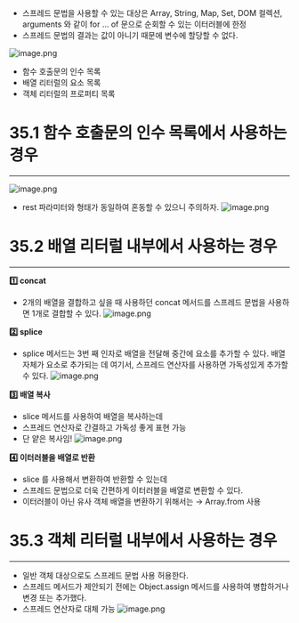 - 스프레드 문법을 사용할 수 있는 대상은 Array, String, Map, Set, DOM 컬렉션, arguments 와 같이 for … of 문으로 순회할 수 있는 이터러블에 한정
- 스프레드 문법의 결과는 값이 아니기 때문에 변수에 할당할 수 없다.

![image.png](attachment:4c8e81d9-5879-475c-89ca-8f0a99f38abe:image.png)

- 함수 호출문의 인수 목록
- 배열 리터럴의 요소 목록
- 객체 리터럴의 프로퍼티 목록

# 35.1 함수 호출문의 인수 목록에서 사용하는 경우

---

![image.png](attachment:ce55d7b4-f5eb-438b-88eb-1cf4344c0dc4:image.png)

- rest 파라미터와 형태가 동일하여 혼동할 수 있으니 주의하자.
  ![image.png](attachment:00b85015-84c1-461a-bf34-e3d44132e6bd:image.png)

# 35.2 배열 리터럴 내부에서 사용하는 경우

---

**1️⃣ concat**

- 2개의 배열을 결합하고 싶을 때 사용하던 concat 메서드를 스프레드 문법을 사용하면 1개로 결합할 수 있다.
  ![image.png](attachment:3366f4f2-7abc-447e-90fb-53dd42f19a2f:image.png)

**2️⃣ splice**

- splice 메서드는 3번 째 인자로 배열을 전달해 중간에 요소를 추가할 수 있다. 배열 자체가 요소로 추가되는 데 여기서, 스프레드 연산자를 사용하면 가독성있게 추가할 수 있다.
  ![image.png](attachment:a3b213e2-3125-4244-bf27-5d116c5abee3:image.png)

**3️⃣ 배열 복사**

- slice 메서드를 사용하여 배열을 복사하는데
- 스프레드 연산자로 간결하고 가독성 좋게 표현 가능
- 단 얕은 복사임!
  ![image.png](attachment:338617b2-619f-4cfa-8ebd-9c5e70d5ff51:image.png)

**4️⃣ 이터러블을 배열로 반환**

- slice 를 사용해서 변환하여 반환할 수 있는데
- 스프레드 문법으로 더욱 간편하게 이터러블을 배열로 변환할 수 있다.
- 이터러블이 아닌 유사 객체 배열을 변환하기 위해서는 → Array.from 사용

# 35.3 객체 리터럴 내부에서 사용하는 경우

---

- 일반 객체 대상으로도 스프레드 문법 사용 허용한다.
- 스프레드 메서드가 제안되기 전에는 Object.assign 메서드를 사용하여 병합하거나 변경 또는 추가했다.
- 스프레드 연산자로 대체 가능
  ![image.png](attachment:523f6854-a502-4374-91f8-f50ff8dad1e2:image.png)
